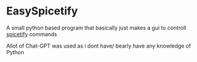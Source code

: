 # EasySpicetify
A small python based program that basically just makes a gui to controll [spicetify](https://spicetify.app) commands

Allot of Chat-GPT was used as i dont have/ bearly have any knowledge of Python


